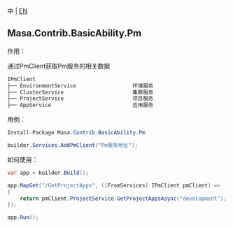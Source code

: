 中 | [EN](README.md)

## Masa.Contrib.BasicAbility.Pm

作用：

通过PmClient获取Pm服务的相关数据

```c#
IPmClient
├── EnvironmentService                  环境服务
├── ClusterService                      集群服务
├── ProjectService                      项目服务
├── AppService                          应用服务
```

用例：

```C#
Install-Package Masa.Contrib.BasicAbility.Pm
```

```C#
builder.Services.AddPmClient("Pm服务地址");
```

如何使用：

```c#
var app = builder.Build();

app.MapGet("/GetProjectApps", ([FromServices] IPmClient pmClient) =>
{
    return pmClient.ProjectService.GetProjectAppsAsync("development");
});

app.Run();
```
